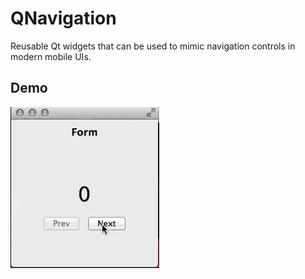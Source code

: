 # QNavigation

Reusable Qt widgets that can be used to mimic navigation controls in modern mobile UIs. 


## Demo

!["Source of this demo is bundled in the repository."](demo.gif)